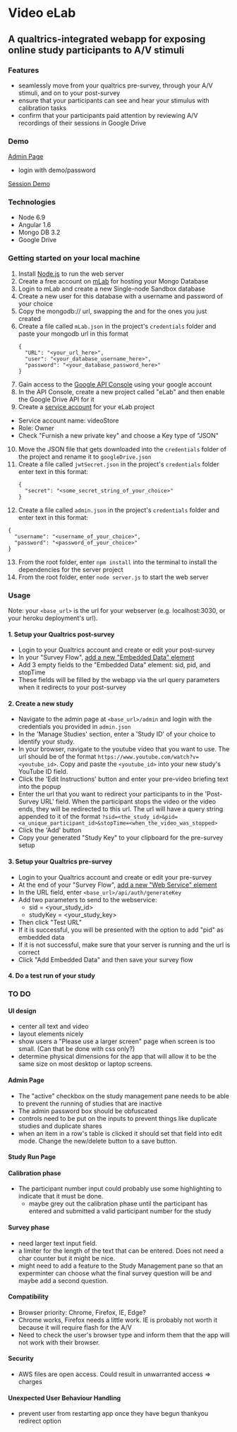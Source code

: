 # Video eLab
## A qualtrics-integrated webapp for exposing online study participants to A/V stimuli

### Features
- seamlessly move from your qualtrics pre-survey, through your A/V stimuli, and on to your post-survey
- ensure that your participants can see and hear your stimulus with calibration tasks
- confirm that your participants paid attention by reviewing A/V recordings of their sessions in Google Drive

### Demo
[Admin Page](https://sleepy-mountain-8012.herokuapp.com/admin)
  - login with demo/password
  
[Session Demo](https://sleepy-mountain-8012.herokuapp.com/run/test)

### Technologies
- Node 6.9
- Angular 1.6
- Mongo DB 3.2
- Google Drive

### Getting started on your local machine

1. Install [Node.js](https://nodejs.org/en/download/) to run the web server
2. Create a free account on [mLab](https://mlab.com/signup/) for hosting your Mongo Database
3. Login to mLab and create a new Single-node Sandbox database
4. Create a new user for this database with a username and password of your choice
5. Copy the mongodb:// url, swapping the <dbuser> and <dbpassword> for the ones you just created
6. Create a file called `mLab.json` in the project's `credentials` folder and paste your mongodb url in this format  
    ```
    {  
      "URL": "<your_url_here>",  
      "user": "<your_database_username_here>",  
      "password": "<your_database_password_here>"  
    }  
    ```
7. Gain access to the [Google API Console](https://console.developers.google.com) using your google account
8. In the API Console, create a new project called "eLab" and then enable the Google Drive API for it
9. Create a [service account](https://console.developers.google.com/permissions/serviceaccounts) for your eLab project
  - Service account name: videoStore
  - Role: Owner
  - Check "Furnish a new private key" and choose a Key type of "JSON"
10. Move the JSON file that gets downloaded into the `credentials` folder of the project and rename it to `googleDrive.json`
11. Create a file called `jwtSecret.json` in the project's `credentials` folder enter text in this format:
    ```
    {  
      "secret": "<some_secret_string_of_your_choice>"  
    }  
    ```
12. Create a file called `admin.json` in the project's `credentials` folder and enter text in this format:
  ```
  {  
    "username": "<username_of_your_choice>",  
    "password": "<password_of_your_choice>"  
  }  
  ```
13. From the root folder, enter `npm install` into the terminal to install the dependencies for the server project
14. From the root folder, enter `node server.js` to start the web server

### Usage

Note: your `<base_url>` is the url for your webserver (e.g. localhost:3030, or your heroku deployment's url).

#### 1. Setup your Qualtrics post-survey

  - Login to your Qualtrics account and create or edit your post-survey
  - In your "Survey Flow", [add a new "Embedded Data" element](https://www.qualtrics.com/support/survey-platform/survey-module/survey-flow/standard-elements/embedded-data/)
  - Add 3 empty fields to the "Embedded Data" element: sid, pid, and stopTime
  - These fields will be filled by the webapp via the url query parameters when it redirects to your post-survey

#### 2. Create a new study

  - Navigate to the admin page at `<base_url>/admin` and login with the credentials you provided in `admin.json`
  - In the 'Manage Studies' section, enter a 'Study ID' of your choice to identify your study.
  - In your browser, navigate to the youtube video that you want to use. 
  The url should be of the format `https://www.youtube.com/watch?v=<youtube_id>`. 
  Copy and paste the `<youtube_id>` into your new study's YouTube ID field.
  - Click the 'Edit Instructions' button and enter your pre-video briefing text into the popup
  - Enter the url that you want to redirect your participants to in the 'Post-Survey URL' field. 
  When the participant stops the video or the video ends, they will be redirected to this url.
  The url will have a query string appended to it of the format 
  `?sid=<the_study_id>&pid=<a_unique_participant_id>&stopTime=<when_the_video_was_stopped>`
  - Click the 'Add' button
  - Copy your generated "Study Key" to your clipboard for the pre-survey setup
  
#### 3. Setup your Qualtrics pre-survey

  - Login to your Qualtrics account and create or edit your pre-survey
  - At the end of your "Survey Flow", [add a new "Web Service" element](https://www.qualtrics.com/support/survey-platform/survey-module/survey-flow/advanced-elements/web-service/)
  - In the URL field, enter `<base_url>/api/auth/generateKey`
  - Add two parameters to send to the webservice:
      - sid = <your_study_id>
      - studyKey = <your_study_key>
  - Then click "Test URL"
  - If it is successful, you will be presented with the option to add "pid" as embedded data
  - If it is not successful, make sure that your server is running and the url is correct
  - Click "Add Embedded Data" and then save your survey flow

#### 4. Do a test run of your study



### TO DO

#### UI design
- center all text and video
- layout elements nicely
- show users a "Please use a larger screen" page when screen is too small. (Can that be done with css only?)
- determine physical dimensions for the app that will allow it to be the same size on most desktop or laptop screens.


#### Admin Page
- The "active" checkbox on the study management pane needs to be able to prevent the running of studies that are inactive
- The admin password box should be obfuscated
- controls need to be put on the inputs to prevent things like duplicate studies and duplicate shares
- when an item in a row's table is clicked it should set that field into edit mode. Change the new/delete button to a save button.

#### Study Run Page
#### Calibration phase
- The participant number input could probably use some highlighting to indicate that it must be done.
  - maybe grey out the calibration phase until the participant has entered and submitted a valid participant number for the study

####  Survey phase
- need larger text input field.
- a limiter for the length of the text that can be entered. Does not need a char counter but it might be nice.
- might need to add a feature to the Study Management pane so that an experminter can choose what the final survey question will be and maybe add a second question.

#### Compatibility
- Browser priority: Chrome, Firefox, IE, Edge?
- Chrome works, Firefox needs a little work. IE is probably not worth it because it will require flash for the A/V
- Need to check the user's browser type and inform them that the app will not work with their browser.

#### Security
- AWS files are open access. Could result in unwarranted access => charges

#### Unexpected User Behaviour Handling
- prevent user from restarting app once they have begun
thankyou
    redirect option
